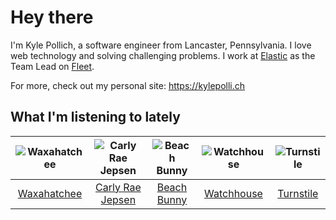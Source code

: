 # Hey there


I'm Kyle Pollich, a software engineer from Lancaster, Pennsylvania. I love web technology and solving challenging problems.
I work at [Elastic](https://www.elastic.co/) as the Team Lead on [Fleet](https://www.elastic.co/guide/en/fleet/current/fleet-overview.html).

For more, check out my personal site: https://kylepolli.ch

## What I'm listening to lately

<!-- begin artists -->
  |![Waxahatchee](https://i.scdn.co/image/ab6761610000f178909fb4e2a0d9c0f880174263)|![Carly Rae Jepsen](https://i.scdn.co/image/ab6761610000f1788272bf414106646e0e4a89f3)|![Beach Bunny](https://i.scdn.co/image/ab6761610000f178c76f04ab8987c4fb298abb3c)|![Watchhouse](https://i.scdn.co/image/ab6761610000f178d4cf73dc366d37ad8c23b7d0)|![Turnstile](https://i.scdn.co/image/ab6761610000f178a4c3fd0017b42344516dc16c)|
  |:---:|:---:|:---:|:---:|:---:|
  |[Waxahatchee](https://open.spotify.com/artist/5IWCU0V9evBlW4gIeGY4zF)|[Carly Rae Jepsen](https://open.spotify.com/artist/6sFIWsNpZYqfjUpaCgueju)|[Beach Bunny](https://open.spotify.com/artist/2vnB6tuQMaQpORiRdvXF9H)|[Watchhouse](https://open.spotify.com/artist/675tsBPpaZtqyiBwEf3ZEP)|[Turnstile](https://open.spotify.com/artist/2qnpHrOzdmOo1S4ox3j17x)|
<!-- end artists -->
